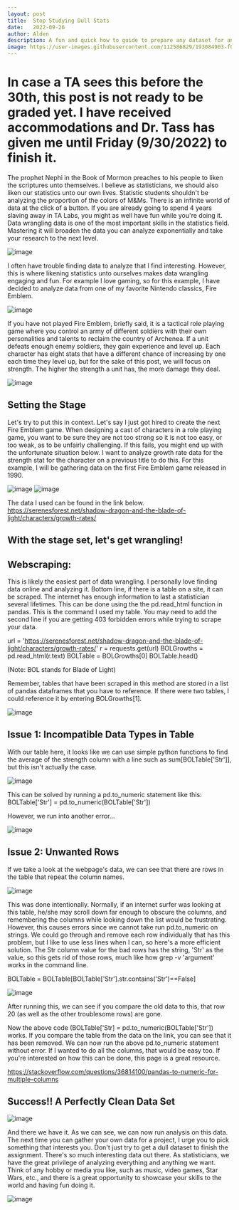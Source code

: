 ```yaml
---
layout: post
title:  Stop Studying Dull Stats
date:   2022-09-26
author: Alden
description: A fun and quick how to guide to prepare any dataset for analysis
image: https://user-images.githubusercontent.com/112586829/193084903-f030efe8-63d2-48ab-9d82-0a571d332221.png
---
```

 
 # In case a TA sees this before the 30th, this post is not ready to be graded yet.  I have received accommodations and Dr. Tass has given me until Friday (9/30/2022) to finish it.
 
The prophet Nephi in the Book of Mormon preaches to his people to liken the scriptures unto themselves.  I believe as statisticians, we should also liken our statistics unto our own lives.  Statistic students shouldn't be analyzing the proportion of the colors of M&Ms.  There is an infinite world of data at the click of a button.  If you are already going to spend 4 years slaving away in TA Labs, you might as well have fun while you're doing it.  Data wrangling data is one of the most important skills in the statistics field. Mastering it will broaden the data you can analyze exponentially and take your research to the next level.


![image](https://user-images.githubusercontent.com/112586829/193083046-a07f98c3-2fd0-4c60-b293-e90ae78ec103.png)


I often have trouble finding data to analyze that I find interesting.  However, this is where likening statistics unto ourselves makes data wrangling engaging and fun.  For example I love gaming, so for this example, I have decided to analyze data from one of my favorite Nintendo classics, Fire Emblem.


![image](https://user-images.githubusercontent.com/112586829/193084294-b12ff40f-bcf6-403c-9805-dcf89a03ebd8.png)


If you have not played Fire Emblem, briefly said, it is a tactical role playing game where you control an army of different soldiers with their own personalities
and talents to reclaim the country of Archenea.  If a unit defeats enough enemy soldiers, they gain experience and level up.  Each character has eight stats that have a different chance of increasing by one each time they level up, but for the sake of this post, we will focus on strength.  The higher the strength a unit has, the more damage they deal.


![image](https://user-images.githubusercontent.com/112586829/193084325-fd75b850-d9bd-4498-90aa-359375820758.png)


## Setting the Stage

Let's try to put this in context.  Let's say I just got hired to create the next Fire Emblem game.  When designing a cast of characters in a role playing game, you want to be sure they are not too strong so it is not too easy, or too weak, as to be unfairly challenging.  If this fails, you might end up with the unfortunate situation below.  I want to analyze growth rate data for the strength stat for the character on a previous title to do this.  For this example, I will be gathering data on the first Fire Emblem game released in 1990.


![image](https://user-images.githubusercontent.com/112586829/193084378-1f41ce7e-7cf9-4812-b23d-afb7d369c52c.png)
![image](https://user-images.githubusercontent.com/112586829/193084400-2c3bd1c5-2afe-4282-a4a8-8b5ae22894d3.png)


The data I used can be found in the link below.
https://serenesforest.net/shadow-dragon-and-the-blade-of-light/characters/growth-rates/

## With the stage set, let's get wrangling!

## Webscraping:

This is likely the easiest part of data wrangling.  I personally love finding data online and analyzing it.  Bottom line, if there is a table on a site, it can be scraped.  The internet has enough information to last a statistician several lifetimes.  This can be done using the the pd.read_html function in pandas.  This is the command I used my table.  You may need to add the second line if you are getting 403 forbidden errors while trying to scrape your data.

url = 'https://serenesforest.net/shadow-dragon-and-the-blade-of-light/characters/growth-rates/'
r = requests.get(url)
BOLGrowths = pd.read_html(r.text)
BOLTable = BOLGrowths[0]
BOLTable.head()

(Note: BOL stands for Blade of Light)

Remember, tables that have been scraped in this method are stored in a list of pandas dataframes that you have to reference.  If there were two tables, I could reference it by entering BOLGrowths[1].


![image](https://user-images.githubusercontent.com/112586829/193084482-40212276-5b90-4627-a7a4-3d2cf8076eab.png)


## Issue 1: Incompatible Data Types in Table

With our table here, it looks like we can use simple python functions to find the average of the strength column with a line such as sum[BOLTable['Str']], but this isn't actually the case.


![image](https://user-images.githubusercontent.com/112586829/193084528-d53ae63d-5e44-4fa9-9e72-249e9d9a77be.png)


This can be solved by running a pd.to_numeric statement like this:
BOLTable['Str'] = pd.to_numeric(BOLTable['Str'])

However, we run into another error...


![image](https://user-images.githubusercontent.com/112586829/193084572-7ff7f7fd-8589-4f77-8e89-f59c63db494d.png)


## Issue 2: Unwanted Rows

If we take a look at the webpage's data, we can see that there are rows in the table that repeat the column names.  


![image](https://user-images.githubusercontent.com/112586829/193084616-313fe6b7-4280-4acd-9cfe-705b42b9d46a.png)


This was done intentionally.  Normally, if an internet surfer was looking at this table, he/she may scroll down far enough to obscure the columns, and remembering the columns while looking down the list would be frustrating.  However, this causes errors since we cannot take run pd.to_numeric on strings. We could go through and remove each row individually that has this problem, but I like to use less lines when I can, so here's a more efficient solution. The Str column value for the bad rows has the string, 'Str' as the value, so this gets rid of those rows, much like how grep -v 'argument' works in the command line.

BOLTable = BOLTable[BOLTable['Str'].str.contains('Str')==False] 


![image](https://user-images.githubusercontent.com/112586829/193084787-9a46cd53-2a00-44e1-ae78-cfb612f0b39d.png)


After running this, we can see if you compare the old data to this, that row 20 (as well as the other troublesome rows) are gone.  

Now the above code (BOLTable['Str] = pd.to_numeric(BOLTable['Str']) works.  If you compare the table from the data on the link, you can see that it has been removed.  We can now run the above pd.to_numeric statement without error.  If I wanted to do all the columns, that would be easy too.  If you're interested on how this can be done, this page is a great resource.

https://stackoverflow.com/questions/36814100/pandas-to-numeric-for-multiple-columns

## Success!!  A Perfectly Clean Data Set


![image](https://user-images.githubusercontent.com/112586829/193084842-7624ff2a-bc61-4f19-967a-877c6c37dd6d.png)


And there we have it.  As we can see, we can now run analysis on this data.  The next time you can gather your own data for a project, I urge you to pick something that interests you.  Don't just try to get a dull dataset to finish the assignment.  There's so much interesting data out there.  As statisticians, we have the great privilege of analyzing everything and anything we want.  Think of any hobby or media you like, such as music, video games, Star Wars, etc., and there is a great opportunity to  showcase your skills to the world and having fun doing it. 

![image](https://user-images.githubusercontent.com/112586829/193087388-115f55b4-5854-46d9-925e-3357eb3f411e.png)
